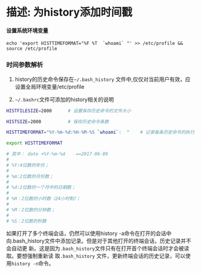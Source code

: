 # 描述: 为history添加时间戳

#### 设置系统环境变量
```
echo 'export HISTTIMEFORMAT="%F %T  `whoami` "' >> /etc/profile && source /etc/profile
```

### 时间参数解析
1. history的历史命令保存在`~/.bash_history` 文件中,仅仅对当前用户有效，应设置全局环境变量/etc/profile

2. `~/.bashrc`文件可添加的history相关的说明        
```bash
HISTFILESIZE=2000      # 设置保存历史命令的文件大小        

HISTSIZE=2000          # 保存历史命令条数        

HISTTIMEFORMAT="%Y-%m-%d:%H-%M-%S `whoami`:  "    # 记录每条历史命令的执行时间和执行者        

export HISTTIMEFORMAT    

# 其中： date +%Y-%m-%d    ==2017-06-09
# 
# %Y:4位数的年份；        
# 
# %m:2位数的月份数；        
# 
# %d:2位数的一个月中的日期数；        
# 
# %H：2位数的小时数（24小时制）；        
# 
# %M：2位数的分钟数；        
# 
# %S：2位数的秒数 
```

如果打开了多个终端会话，仍然可以使用history -a命令在打开的会话中 向.bash_history文件中添加记录。但是对于其他打开的终端会话，历史记录并不会自动更 新。这是因为`.bash_history`文件只有在打开首个终端会话时才会被读取。要想强制重新读 取`.bash_history` 文件，更新终端会话的历史记录，可以使用`history -n`命令。